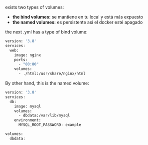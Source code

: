exists two types of volumes:
- **the bind volumes:** se mantiene en tu local y está más expuesto
- **the named volumes:** es persistente así el docker esté apagado

the next .yml has a type of bind volume:  

```bash
version: '3.8'
services:
  web:
    image: nginx
    ports:
      - "80:80"
    volumes:
      - ./html:/usr/share/nginx/html

```

By other hand, this is the named volume:


```bash
version: '3.8'
services:
  db:
    image: mysql
    volumes:
      - dbdata:/var/lib/mysql
    environment:
      MYSQL_ROOT_PASSWORD: example

volumes:
  dbdata:
```